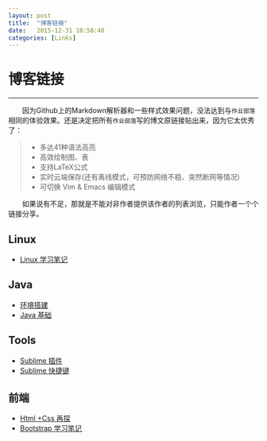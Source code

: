 ```yaml
---
layout: post
title:  "博客链接"
date:   2015-12-31 18:58:48
categories: [Links]
---
```

# 博客链接

---

　　因为Github上的Markdown解析器和一些样式效果问题，没法达到与`作业部落`相同的体验效果。还是决定把所有`作业部落`写的博文原链接贴出来，因为它太优秀了：

> * 多达41种语法高亮
> * 高效绘制图、表
> * 支持LaTeX公式
> * 实时云端保存(还有离线模式，可预防网络不稳、突然断网等情况)
> * 可切换 Vim & Emacs 编辑模式

　　如果说有不足，那就是不能对非作者提供该作者的列表浏览，只能作者一个个链接分享。

## Linux

* [Linux 学习笔记](https://www.zybuluo.com/BookThief/note/53072)

## Java

* [环境搭建](https://www.zybuluo.com/BookThief/note/63877)
* [Java 基础](https://www.zybuluo.com/BookThief/note/63213)

## Tools

* [Sublime 插件](https://www.zybuluo.com/BookThief/note/56463)
* [Sublime 快捷键](https://www.zybuluo.com/BookThief/note/57748)

## 前端

* [Html +Css 再探](https://www.zybuluo.com/BookThief/note/55337)
* [Bootstrap 学习笔记](https://www.zybuluo.com/BookThief/note/57802)


